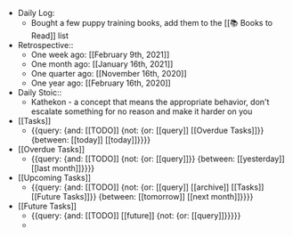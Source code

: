 - Daily Log:
    - Bought a few puppy training books, add them to the [[📚 Books to Read]] list
- Retrospective::
    - One week ago: [[February 9th, 2021]]
    - One month ago: [[January 16th, 2021]]
    - One quarter ago: [[November 16th, 2020]]
    - One year ago: [[February 16th, 2020]]
- Daily Stoic::
    - Kathekon - a concept that means the appropriate behavior, don't escalate something for no reason and make it harder on you
- [[Tasks]]
    - {{query: {and: [[TODO]] {not: {or: [[query]] [[Overdue Tasks]]}} {between: [[today]] [[today]]}}}}
- [[Overdue Tasks]]
    - {{query: {and: [[TODO]] {not: {or: [[query]]}} {between: [[yesterday]] [[last month]]}}}}
- [[Upcoming Tasks]]
    - {{query: {and: [[TODO]] {not: {or: [[query]] [[archive]] [[Tasks]] [[Future Tasks]]}} {between: [[tomorrow]] [[next month]]}}}}
- [[Future Tasks]]
    - {{query: {and: [[TODO]] [[future]] {not: {or: [[query]]}}}}}
    - 
